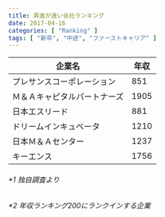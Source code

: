```yaml
---
title: 昇進が速い会社ランキング
date: 2017-04-16
categories: [ "Ranking" ]
tags: [ "新卒", "中途", "ファーストキャリア" ] 
---
```


|企業名|年収|
|------------------------------|------|
| プレサンスコーポレーション   | 851  |
| Ｍ＆Ａキャピタルパートナーズ | 1905 |
| 日本エスリード               | 881  |
| ドリームインキュベータ       | 1210 |
| 日本Ｍ＆Ａセンター           | 1237 |
| キーエンス                   | 1756 |

<h6>*1 独自調査より</h>
<h6>*2 年収ランキング200にランクインする企業</h>